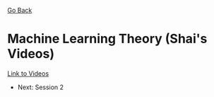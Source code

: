 [Go Back](https://github.com/arm-on/plan/blob/main/README.md)

# Machine Learning Theory (Shai's Videos)

[Link to Videos](https://www.youtube.com/watch?v=b5NlRg8SjZg&list=PLPW2keNyw-usgvmR7FTQ3ZRjfLs5jT4BO)

- Next: Session 2